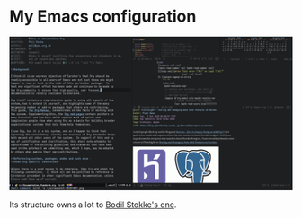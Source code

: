 # My Emacs configuration

![](screenshots/screenshot-20201007.png)

Its structure owns a lot to [Bodil Stokke's one](http://github.com/bodil/emacs.d).

